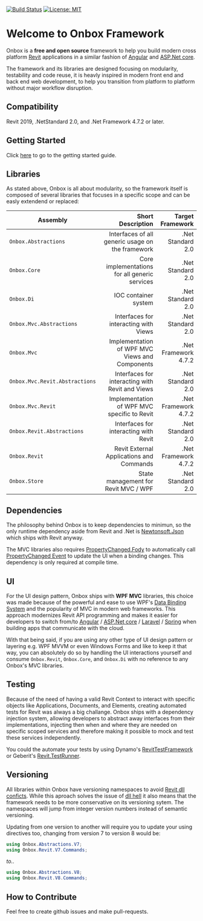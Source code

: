 [![Build Status](https://onbox.visualstudio.com/Onbox%20Framework/_apis/build/status/Package%20Framework?branchName=master)](https://onbox.visualstudio.com/Onbox%20Framework/_build/latest?definitionId=4&branchName=master) [![License: MIT](https://img.shields.io/badge/License-MIT-yellow.svg)](https://opensource.org/licenses/MIT)


# Welcome to Onbox Framework

Onbox is a **free and open source** framework to help you build modern cross platform [Revit](https://www.autodesk.com.au/products/revit/overview?plc=RVT&term=1-YEAR&support=ADVANCED&quantity=1) applications in a similar fashion of [Angular](https://angular.io/) and [ASP.Net core](https://dotnet.microsoft.com/apps/aspnet).

The framework and its libraries are designed focusing on modularity, testability and code reuse, it is heavly inspired in modern front end and back end web development, to help you transition from platform to platform without major workflow disruption.

## Compatibility

Revit 2019, .NetStandard 2.0, and .Net Framework 4.7.2 or later.

## Getting Started

Click [here](./tutorials/guetstart.md) to go to the getting started guide.


## Libraries

As stated above, Onbox is all about modularity, so the framework itself is composed of several libraries that focuses in a specific scope and can be easly extendend or replaced:

| Assembly                         | Short Description                                | Target Framework       |
| ---------------------------------|-------------------------------------------------:|-----------------------:|
| `Onbox.Abstractions`             | Interfaces of all generic usage on the framework | .Net Standard 2.0      |
| `Onbox.Core  `                   | Core implementations for all generic services    | .Net Standard 2.0      |
| `Onbox.Di`                       | IOC container system                             | .Net Standard 2.0      |
| `Onbox.Mvc.Abstractions`         | Interfaces for interacting with Views            | .Net Standard 2.0      |
| `Onbox.Mvc`                      | Implementation of WPF MVC Views and Components   | .Net Framework 4.7.2   |
| `Onbox.Mvc.Revit.Abstractions`   | Interfaces for interacting with Revit and Views  | .Net Standard 2.0      |
| `Onbox.Mvc.Revit`                | Implementation of WPF MVC specific to Revit      | .Net Framework 4.7.2   |
| `Onbox.Revit.Abstractions`       | Interfaces for interacting with Revit            | .Net Standard 2.0      |
| `Onbox.Revit`                    | Revit External Applications and Commands         | .Net Framework 4.7.2   |
| `Onbox.Store`                    | State management for Revit MVC / WPF             | .Net Standard 2.0      |

## Dependencies

The philosophy behind Onbox is to keep dependencies to minimun, so the only runtime dependency aside from Revit and .Net is [Newtonsoft.Json](https://www.newtonsoft.com/json) which ships with Revit anyway.

The MVC libraries also requires [PropertyChanged.Fody](https://github.com/Fody/PropertyChanged) to automatically call [PropertyChanged Event](https://docs.microsoft.com/en-us/dotnet/api/system.componentmodel.inotifypropertychanged.propertychanged?view=netframework-4.7.2) to update the UI when a binding changes. This dependency is only required at compile time.

## UI

For the UI design pattern, Onbox ships with **WPF MVC** libraries, this choice was made because of the powerful and ease to use WPF's [Data Binding System](https://docs.microsoft.com/en-us/dotnet/desktop/wpf/data/data-binding-overview?view=netdesktop-5.0) and the popularity of MVC in modern web frameworks. This approach modernizes Revit API programming and makes it easier for developers to switch from/to [Angular](https://angular.io/) / [ASP.Net core](https://dotnet.microsoft.com/apps/aspnet) / [Laravel](https://laravel.com/) / [Spring](https://spring.io/) when building apps that communicate with the cloud.

With that being said, if you are using any other type of UI design pattern or layering e.g. WPF MVVM or even Windows Forms and like to keep it that way, you can absolutely do so by handling the UI interactions yourself and consume `Onbox.Revit`, `Onbox.Core`, and `Onbox.Di` with no reference to any Onbox's MVC libraries.

## Testing

Because of the need of having a valid Revit Context to interact with specific objects like Applications, Documents, and Elements, creating automated tests for Revit was always a big challange. Onbox ships with a dependency injection system, allowing developers to abstract away interfaces from their implementations, injecting then when and where they are needed on specific scoped services and therefore making it possible to mock and test these services independently.

 You could the automate your tests by using Dynamo's [RevitTestFramework](https://github.com/DynamoDS/RevitTestFramework) or Geberit's [Revit.TestRunner](https://github.com/geberit/Revit.TestRunner).

## Versioning

All libraries within Onbox have versioning namespaces to avoid [Revit dll conficts](https://thebuildingcoder.typepad.com/blog/2017/06/handling-third-party-library-dll-conflicts.html). While this aproach solves the issue of [dll hell](https://archi-lab.net/dll-hell-is-real/) it also means that the framework needs to be more conservative on its versioning sytem. The namespaces will jump from integer version numbers instead of semantic versioning.

Updating from one version to another will require you to update your using directives too, changing from version 7 to version 8 would be:

``` C#
using Onbox.Abstractions.V7;
using Onbox.Revit.V7.Commands;
```

*to..*


``` C#
using Onbox.Abstractions.V8;
using Onbox.Revit.V8.Commands;
```


## How to Contribute

Feel free to create github issues and make pull-requests.
